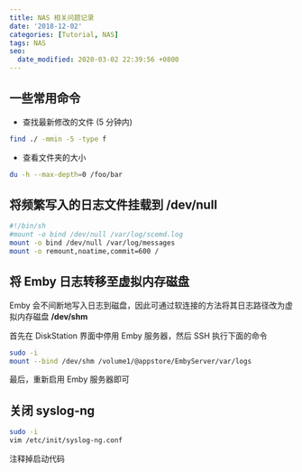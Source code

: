 ```yaml
---
title: NAS 相关问题记录
date: '2018-12-02'
categories: [Tutorial, NAS]
tags: NAS
seo:
  date_modified: 2020-03-02 22:39:56 +0800
---
```


## 一些常用命令

- 查找最新修改的文件 (5 分钟内)

```sh
find ./ -mmin -5 -type f
```

- 查看文件夹的大小

```sh
du -h --max-depth=0 /foo/bar
```

## 将频繁写入的日志文件挂载到 /dev/null

```sh
#!/bin/sh
#mount -o bind /dev/null /var/log/scemd.log
mount -o bind /dev/null /var/log/messages
mount -o remount,noatime,commit=600 /
```
## 将 Emby 日志转移至虚拟内存磁盘

Emby 会不间断地写入日志到磁盘，因此可通过软连接的方法将其日志路径改为虚拟内存磁盘 **/dev/shm**

首先在 DiskStation 界面中停用 Emby 服务器，然后 SSH 执行下面的命令

```sh
sudo -i
mount --bind /dev/shm /volume1/@appstore/EmbyServer/var/logs
```

最后，重新启用 Emby 服务器即可

## 关闭 syslog-ng

```sh
sudo -i
vim /etc/init/syslog-ng.conf
```
注释掉启动代码
